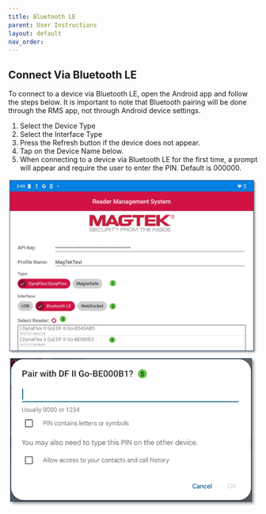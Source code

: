 ```yaml
---
title: Bluetooth LE
parent: User Instructions
layout: default
nav_order: 
---
```

## Connect Via Bluetooth LE
To connect to a device via Bluetooth LE, open the Android app and follow the steps below. It is important to note that Bluetooth pairing will be done through the RMS app, not through Android device settings.
1.	Select the Device Type
2.	Select the Interface Type
3.	Press the Refresh   button if the device does not appear.
4.	Tap on the Device Name below.
5.	When connecting to a device via Bluetooth LE for the first time, a prompt will appear and require the user to enter the PIN.  Default is 000000.

![](./images/Android10.jpg)
![](./images/Android11.jpg)